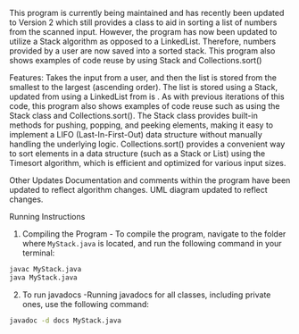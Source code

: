 This program is currently being maintained and has recently been updated to Version 2 which still provides a class to aid in sorting a list of numbers from the scanned input. However, the program has now been updated to utilize a Stack algorithm as opposed to a LinkedList. Therefore, numbers provided by a user are now saved into a sorted stack. This program also shows examples of code reuse  by using Stack and Collections.sort()

Features:
 Takes the input from a user, and then the list is stored from the smallest to the largest (ascending order).
 The list is stored using a Stack, updated from using a LinkedList from is .
As with previous iterations of this code, this program also shows examples of code reuse such as using the Stack class and Collections.sort().
The Stack class provides built-in methods for pushing, popping, and peeking elements, making it easy to implement a LIFO (Last-In-First-Out) data structure without manually handling the underlying logic.
Collections.sort() provides a convenient way to sort elements in a data structure (such as a Stack or List) using the Timesort algorithm, which is efficient and optimized for various input sizes.

Other Updates
Documentation and comments within the program have been updated to reflect algorithm changes.
UML diagram updated to reflect changes.

Running Instructions
1. Compiling the Program - To compile the program, navigate to the folder where `MyStack.java` is located, and run the following command in your terminal:

```bash
javac MyStack.java
java MyStack.java
```
2. To run javadocs -Running javadocs for all classes, including private ones, use the following command:
```bash
javadoc -d docs MyStack.java
```

